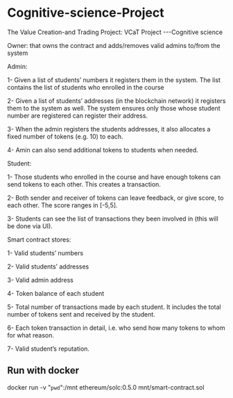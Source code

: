 # Cognitive-science-Project
The Value Creation-and Trading Project: VCaT Project ---Cognitive science


Owner: that owns the contract and adds/removes valid admins to/from the system

Admin:

1- Given a list of students’ numbers it registers them in the system. The list contains the list of students who enrolled in the course

2- Given a list of students’ addresses (in the blockchain network) it registers them to the system as well. The system ensures only those whose student number are registered can register their address.

3- When the admin registers the students addresses, it also allocates a fixed number of tokens (e.g. 10) to each.

4- Amin can also send additional tokens to students when needed.

Student:

1- Those students who enrolled in the course and have enough tokens can send tokens to each other. This creates a transaction.

2- Both sender and receiver of tokens can leave feedback, or give score, to each other. The score ranges in [-5,5].

3- Students can see the list of transactions they been involved in (this will be done via UI).

Smart contract stores:

1- Valid students’ numbers

2- Valid students’ addresses

3- Valid admin address

4- Token balance of each student

5- Total number of transactions made by each student. It includes the total number of tokens sent and received by the student.

6- Each token transaction in detail, i.e. who send how many tokens to whom for what reason.

7- Valid student’s reputation.

## Run with docker

docker run -v "`pwd`":/mnt ethereum/solc:0.5.0 mnt/smart-contract.sol

